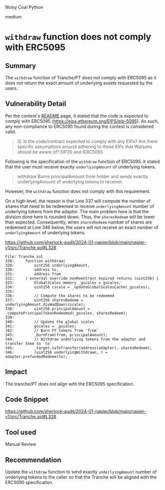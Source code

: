 Noisy Coal Python

medium

# `withdraw` function does not comply with ERC5095

## Summary

The `withdraw` function of Tranche/PT does not comply with ERC5095 as it does not return the exact amount of underlying assets requested by the users.

## Vulnerability Detail

Per the contest's [README](https://github.com/sherlock-audit/2024-01-napier/tree/main?tab=readme-ov-file#q-is-the-codecontract-expected-to-comply-with-any-eips-are-there-specific-assumptions-around-adhering-to-those-eips-that-watsons-should-be-aware-of) page, it stated that the code is expected to comply with ERC5095 (https://eips.ethereum.org/EIPS/eip-5095). As such, any non-compliance to ERC5095 found during the contest is considered valid.

> Q: Is the code/contract expected to comply with any EIPs? Are there specific assumptions around adhering to those EIPs that Watsons should be aware of?
> EIP20 and IERC5095

Following is the specification of the `withdraw` function of ERC5095. It stated that the user must receive exactly `underlyingAmount` of underlying tokens.

> withdraw
> Burns principalAmount from holder and sends exactly underlyingAmount of underlying tokens to receiver.

However, the `withdraw` function does not comply with this requirement.

On a high-level, the reason is that Line 337 will compute the number of shares that need to be redeemed to receive `underlyingAmount` number of underlying tokens from the adaptor. The main problem here is that the division done here is rounded down. Thus, the `sharesRedeem` will be lower than expected. Consequently, when `sharesRedeem` number of shares are redeemed at Line 346 below, the users will not receive an exact number of `underlyingAmount` of underlying tokens.

https://github.com/sherlock-audit/2024-01-napier/blob/main/napier-v1/src/Tranche.sol#L328

```solidity
File: Tranche.sol
328:     function withdraw(
329:         uint256 underlyingAmount,
330:         address to,
331:         address from
332:     ) external override nonReentrant expired returns (uint256) {
333:         GlobalScales memory _gscales = gscales;
334:         uint256 cscale = _updateGlobalScalesCache(_gscales);
335: 
336:         // Compute the shares to be redeemed
337:         uint256 sharesRedeem = underlyingAmount.divWadDown(cscale);
338:         uint256 principalAmount = _computePrincipalTokenRedeemed(_gscales, sharesRedeem);
339: 
340:         // Update the global scales
341:         gscales = _gscales;
342:         // Burn PT tokens from `from`
343:         _burnFrom(from, principalAmount);
344:         // Withdraw underlying tokens from the adapter and transfer them to `to`
345:         _target.safeTransfer(address(adapter), sharesRedeem);
346:         (uint256 underlyingWithdrawn, ) = adapter.prefundedRedeem(to);
```

## Impact

The tranche/PT does not align with the ERC5095 specification.

## Code Snippet

https://github.com/sherlock-audit/2024-01-napier/blob/main/napier-v1/src/Tranche.sol#L328

## Tool used

Manual Review

## Recommendation

Update the `withdraw` function to send exactly `underlyingAmount` number of underlying tokens to the caller so that the Tranche will be aligned with the ERC5095 specification.
